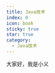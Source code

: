```yaml
---
title: Java技术
index: 0
icon: book
sticky: true
star: true
category:
  - Java技术
---
```

大家好，我是小义
<Catalog />
